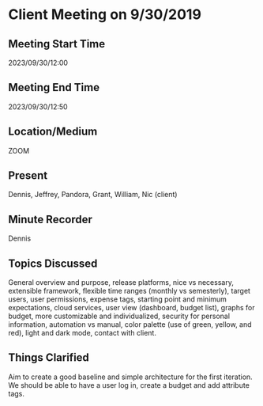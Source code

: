 # Client Meeting on 9/30/2019

## Meeting Start Time

2023/09/30/12:00

## Meeting End Time

2023/09/30/12:50

## Location/Medium

ZOOM

## Present

Dennis, Jeffrey, Pandora, Grant, William, Nic (client)

## Minute Recorder

Dennis

## Topics Discussed

General overview and purpose, release platforms, nice vs necessary, extensible framework, flexible time ranges (monthly vs semesterly), target users, user permissions, expense tags, starting point and minimum expectations, cloud services, user view (dashboard, budget list), graphs for budget, more customizable and individualized, security for personal information, automation vs manual, color palette (use of green, yellow, and red), light and dark mode, contact with client.

## Things Clarified

Aim to create a good baseline and simple architecture for the first iteration. We should be able to have a user log in, create a budget and add attribute tags.

